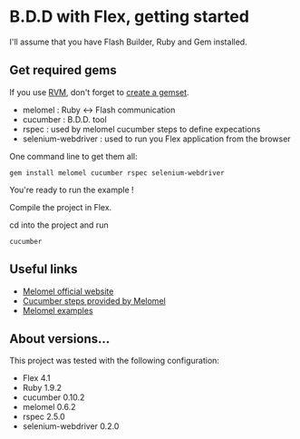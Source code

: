 B.D.D with Flex, getting started
================================

I'll assume that you have Flash Builder, Ruby and Gem installed.

Get required gems
-----------------
If you use [RVM](https://rvm.beginrescueend.com/), don't forget to [create a gemset](http://beginrescueend.com/gemsets/basics/).

* melomel : Ruby <-> Flash communication
* cucumber : B.D.D. tool
* rspec : used by melomel cucumber steps to define expecations
* selenium-webdriver : used to run you Flex application from the browser

One command line to get them all:

    gem install melomel cucumber rspec selenium-webdriver

You're ready to run the example !

Compile the project in Flex.

cd into the project and run

    cucumber

Useful links
------------
*  [Melomel official website](http://melomel.info/)
*  [Cucumber steps provided by Melomel](http://melomel.info/Cucumber)
*  [Melomel examples](https://github.com/benbjohnson/melomel-examples)


About versions...
-----------------
This project was tested with the following configuration:

* Flex 4.1
* Ruby 1.9.2
* cucumber 0.10.2
* melomel 0.6.2
* rspec 2.5.0
* selenium-webdriver 0.2.0
